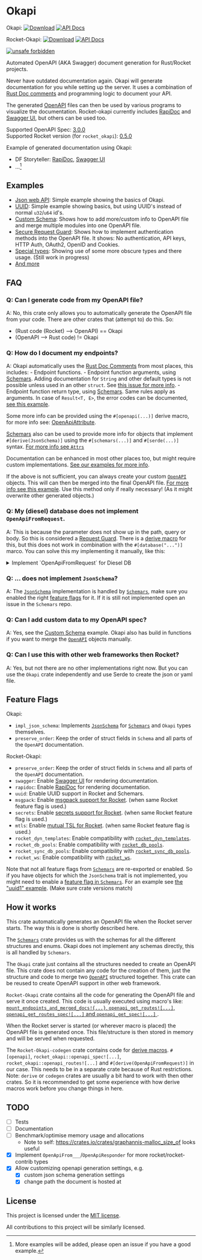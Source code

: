 # Okapi
Okapi: [![Download](https://img.shields.io/crates/v/okapi)](https://crates.io/crates/okapi/)
[![API Docs](https://img.shields.io/badge/docs-okapi-blue)](https://docs.rs/okapi/latest/okapi/)

Rocket-Okapi: [![Download](https://img.shields.io/crates/v/rocket_okapi)](https://crates.io/crates/rocket_okapi)
[![API Docs](https://img.shields.io/badge/docs-rocket_okapi-blue)](https://docs.rs/rocket_okapi/latest/rocket_okapi/)

[![unsafe forbidden](https://img.shields.io/badge/unsafe-forbidden-success.svg)](https://github.com/rust-secure-code/safety-dance/)

Automated OpenAPI (AKA Swagger) document generation for Rust/Rocket projects.

Never have outdated documentation again.
Okapi will generate documentation for you while setting up the server.
It uses a combination of [Rust Doc comments](https://doc.rust-lang.org/reference/comments.html#doc-comments)
and programming logic to document your API.

The generated [OpenAPI][OpenAPI_3.0.0] files can then be used by various programs to
visualize the documentation. Rocket-okapi currently includes [RapiDoc][RapiDoc] and
[Swagger UI][Swagger_UI], but others can be used too.

Supported OpenAPI Spec: [3.0.0][OpenAPI_3.0.0]<br/>
Supported Rocket version (for `rocket_okapi`): [0.5.0](https://crates.io/crates/rocket/0.5.0)

Example of generated documentation using Okapi:
- DF Storyteller: [RapiDoc](https://docs.dfstoryteller.com/rapidoc/),
[Swagger UI](https://docs.dfstoryteller.com/swagger-ui/)
- ...[^1]

[^1]: More examples will be added, please open an issue if you have a good example.

## Examples
- [Json web API](examples/json-web-api): Simple example showing the basics of Okapi.
- [UUID](examples/uuid_usage): Simple example showing basics, but using UUID's instead of
normal `u32`/`u64` id's.
- [Custom Schema](examples/custom_schema): Shows how to add more/custom info to OpenAPI file
and merge multiple modules into one OpenAPI file.
- [Secure Request Guard](examples/secure_request_guard): Shows how to implement authentication
methods into the OpenAPI file.
It shows: No authentication, API keys, HTTP Auth, OAuth2, OpenID and Cookies.
- [Special types](examples/special-types): Showing use of some more obscure types and there usage.
(Still work in progress)
- [And more](https://github.com/GREsau/okapi/tree/master/examples)

## FAQ

### Q: Can I generate code from my OpenAPI file?
A: No, this crate only allows you to automatically generate the OpenAPI file from your code.
There are other crates that (attempt to) do this.
So:
  - (Rust code (Rocket) --> OpenAPI) == Okapi
  - (OpenAPI --> Rust code) != Okapi

### Q: How do I document my endpoints?
A: Okapi automatically uses the [Rust Doc Comments](https://doc.rust-lang.org/rustdoc/how-to-write-documentation.html)
from most places, this includes:
    - Endpoint functions.
    - Endpoint function arguments, using [Schemars][Schemars]. Adding documentation for `String`
    and other default types is not possible unless used in an other `struct`. See
    [this issue for more info](https://github.com/GREsau/okapi/issues/102#issuecomment-1152918141).
    - Endpoint function return type, using [Schemars][Schemars]. Same rules apply as arguments.
    In case of `Result<T, E>`, the error codes can be documented,
    [see this example](https://github.com/GREsau/okapi/blob/master/examples/custom_schema/src/error.rs).

Some more info can be provided using the `#[openapi(...)]` derive macro, for more info see:
[OpenApiAttribute](https://github.com/GREsau/okapi/blob/master/rocket-okapi-codegen/src/openapi_attr/mod.rs#L22).

[Schemars][Schemars] also can be used to provide more info for objects that implement
`#[derive(JsonSchema)]` using the `#[schemars(...)]` and `#[serde(...)]` syntax.
[For more info see `Attrs`](https://github.com/GREsau/schemars/blob/master/schemars_derive/src/attr/mod.rs#L22)

Documentation can be enhanced in most other places too, but might require custom implementations.
[See our examples for more info](https://github.com/GREsau/okapi/tree/master/examples).

If the above is not sufficient, you can always create your custom
[`OpenAPI`](https://docs.rs/okapi/latest/okapi/openapi3/struct.OpenApi.html) objects.
This will can then be merged into the final OpenAPI file.
[For more info see this example](https://github.com/GREsau/okapi/blob/master/examples/custom_schema/src/main.rs#L61).
Use this method only if really necessary! (As it might overwrite other generated objects.)

### Q: My (diesel) database does not implement `OpenApiFromRequest`.
A: This is because the parameter does not show up in the path, query or body.
So this is considered a [Request Guard](https://rocket.rs/v0.5/guide/requests/#request-guards).
There is a [derive macro](https://github.com/GREsau/okapi/blob/master/examples/secure_request_guard/src/no_auth.rs)
for this, but this does not work in combination with the `#[database("...")]` marco.
You can solve this my implementing it manually, like this:
<details>
    <summary>Implement `OpenApiFromRequest` for Diesel DB</summary>

```rust
use rocket_okapi::request::{OpenApiFromRequest, RequestHeaderInput};
use rocket_okapi::gen::OpenApiGenerator;
use rocket_sync_db_pools::{diesel, database};

#[database("sqlite_logs")]
pub struct MyDB(diesel::SqliteConnection);

impl<'r> OpenApiFromRequest<'r> for MyDB {
    fn from_request_input(
        _gen: &mut OpenApiGenerator,
        _name: String,
        _required: bool,
    ) -> rocket_okapi::Result<RequestHeaderInput> {
        Ok(RequestHeaderInput::None)
    }
}
```
</details>

### Q: ... does not implement `JsonSchema`?
A: The [`JsonSchema`](https://docs.rs/schemars/latest/schemars/trait.JsonSchema.html) implementation
is handled by [`Schemars`][Schemars], make sure you enabled the right
[feature flags](https://github.com/GREsau/schemars#optional-dependencies) for it.
If it is still not implemented open an issue in the `Schemars` repo.

### Q: Can I add custom data to my OpenAPI spec?
A: Yes, see the [Custom Schema](examples/custom_schema) example. Okapi also has build in functions
if you want to merge the [`OpenAPI`](https://docs.rs/okapi/latest/okapi/openapi3/struct.OpenApi.html)
objects manually.

### Q: Can I use this with other web frameworks then Rocket?
A: Yes, but not there are no other implementations right now. But you can use the `Okapi` crate
independently and use Serde to create the json or yaml file.

## Feature Flags
Okapi:
- `impl_json_schema`: Implements [`JsonSchema`](https://docs.rs/schemars/latest/schemars/trait.JsonSchema.html)
for [`Schemars`][Schemars] and `Okapi` types themselves.
- `preserve_order`: Keep the order of struct fields in `Schema` and all parts of the
`OpenAPI` documentation.

Rocket-Okapi:
- `preserve_order`: Keep the order of struct fields in `Schema` and all parts of the
`OpenAPI` documentation.
- `swagger`: Enable [Swagger UI][Swagger_UI] for rendering documentation.
- `rapidoc`: Enable [RapiDoc][RapiDoc] for rendering documentation.
- `uuid`: Enable UUID support in Rocket and Schemars.
- `msgpack`: Enable [msgpack support for Rocket](https://docs.rs/rocket/latest/rocket/serde/msgpack/struct.MsgPack.html).
(when same Rocket feature flag is used.)
- `secrets`: Enable [secrets support for Rocket](https://rocket.rs/v0.5/guide/requests/#secret-key).
(when same Rocket feature flag is used.)
- `mtls`: Enable [mutual TSL for Rocket](https://rocket.rs/v0.5/guide/configuration/#mutual-tls).
(when same Rocket feature flag is used.)
- `rocket_dyn_templates`: Enable compatibility with [`rocket_dyn_templates`](https://crates.io/crates/rocket_dyn_templates).
- `rocket_db_pools`: Enable compatibility with [`rocket_db_pools`](https://crates.io/crates/rocket_db_pools).
- `rocket_sync_db_pools`: Enable compatibility with [`rocket_sync_db_pools`](https://crates.io/crates/rocket_sync_db_pools).
- `rocket_ws`: Enable compatibility with [`rocket_ws`](https://crates.io/crates/rocket_ws).

Note that not all feature flags from [`Schemars`][Schemars] are re-exported or enabled.
So if you have objects for which the `JsonSchema` trait is not implemented,
you might need to enable a [feature flag in `Schemars`](https://github.com/GREsau/schemars#optional-dependencies).
For an example see [the "uuid1" example](examples/uuid/Cargo.toml). (Make sure crate versions match)

## How it works
This crate automatically generates an OpenAPI file when the Rocket server starts.
The way this is done is shortly described here.

The [`Schemars`][Schemars] crate provides us with the schemas for all the different
structures and enums. Okapi does not implement any schemas directly, this is all handled by `Schemars`.

The `Okapi` crate just contains all the structures needed to create an OpenAPI file.
This crate does not contain any code for the creation of them, just the structure and code to merge
two [`OpenAPI`](https://docs.rs/okapi/latest/okapi/openapi3/struct.OpenApi.html) structured together.
This crate can be reused to create OpenAPI support in other web framework.

`Rocket-Okapi` crate contains all the code for generating the OpenAPI file and serve it once created.
This code is usually executed using macro's like: [`mount_endpoints_and_merged_docs!{...}`, 
`openapi_get_routes![...]`, `openapi_get_routes_spec![...]` and `openapi_get_spec![...]`
](https://docs.rs/rocket_okapi/latest/rocket_okapi/#macros).

When the Rocket server is started (or wherever macro is placed) the OpenAPI file is generated once.
This file/structure is then stored in memory and will be served when requested.

The `Rocket-Okapi-codegen` crate contains code for
[derive macros](https://doc.rust-lang.org/book/ch19-06-macros.html). 
`#[openapi]`, `rocket_okapi::openapi_spec![...]`, `rocket_okapi::openapi_routes![...]`
and `#[derive(OpenApiFromRequest)]` in our case.
This needs to be in a separate crate because of Rust restrictions.
Note: `derive` or `codegen` crates are usually a bit hard to work with then other crates.
So it is recommended to get some experience with how derive macros work before you
change things in here.

## TODO
- [ ] Tests
- [ ] Documentation
- [ ] Benchmark/optimise memory usage and allocations
  - Note to self: https://crates.io/crates/graphannis-malloc_size_of looks useful
- [x] Implement `OpenApiFrom___`/`OpenApiResponder` for more rocket/rocket-contrib types
- [x] Allow customizing openapi generation settings, e.g.
    - [x] custom json schema generation settings
    - [x] change path the document is hosted at

## License
This project is licensed under the [MIT license](LICENSE).

All contributions to this project will be similarly licensed.

[Schemars]: https://github.com/GREsau/schemars
[OpenAPI_3.0.0]: https://spec.openapis.org/oas/v3.0.0
[RapiDoc]: https://mrin9.github.io/RapiDoc/
[Swagger_UI]: https://swagger.io/tools/swagger-ui/
